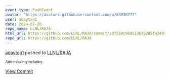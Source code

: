 ```yaml
---
event_type: PushEvent
avatar: "https://avatars.githubusercontent.com/u/6393677?"
user: adayton1
date: 2024-07-26
repo_name: LLNL/RAJA
html_url: https://github.com/LLNL/RAJA/commit/ad75b9c96da136762d5fa249311b97e60c54f206
repo_url: https://github.com/LLNL/RAJA
---
```


<a href='https://github.com/adayton1' target='_blank'>adayton1</a> pushed to <a href='https://github.com/LLNL/RAJA' target='_blank'>LLNL/RAJA</a>

<small>Add missing includes</small>

<a href='https://github.com/LLNL/RAJA/commit/ad75b9c96da136762d5fa249311b97e60c54f206' target='_blank'>View Commit</a>